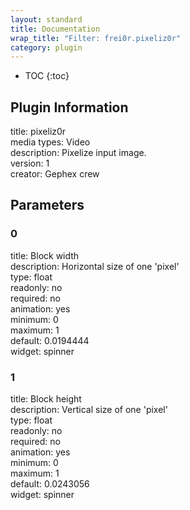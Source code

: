 ```yaml
---
layout: standard
title: Documentation
wrap_title: "Filter: frei0r.pixeliz0r"
category: plugin
---
```

* TOC
{:toc}

## Plugin Information

title: pixeliz0r  
media types:
Video  
description: Pixelize input image.  
version: 1  
creator: Gephex crew  

## Parameters

### 0

title: Block width    
description:
Horizontal size of one &#39;pixel&#39;  
type: float  
readonly: no  
required: no  
animation: yes  
minimum: 0  
maximum: 1  
default: 0.0194444  
widget: spinner  

### 1

title: Block height    
description:
Vertical size of one &#39;pixel&#39;  
type: float  
readonly: no  
required: no  
animation: yes  
minimum: 0  
maximum: 1  
default: 0.0243056  
widget: spinner  

